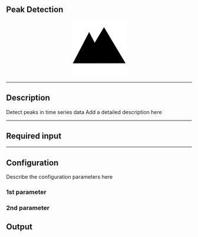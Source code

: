 ## Peak Detection

<p align="center"> 
    <img src="icon.png" width="150px;" class="pe-image-documentation"/>
</p>

***

## Description

Detect peaks in time series data
Add a detailed description here

***

## Required input


***

## Configuration

Describe the configuration parameters here

### 1st parameter


### 2nd parameter

## Output